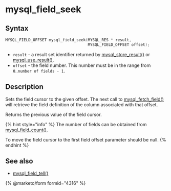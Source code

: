 # mysql\_field\_seek

## Syntax

```c
MYSQL_FIELD_OFFSET mysql_field_seek(MYSQL_RES * result,
                                    MYSQL_FIELD_OFFSET offset);
```

* `result` - a result set identifier returned by [mysql\_store\_result()](mysql_store_result.md) or [mysql\_use\_result()](mysql_use_result.md).
* `offset` - the field number. This number must be in the range from `0`..`number of fields - 1`.

## Description

Sets the field cursor to the given offset. The next call to [mysql\_fetch\_field()](mysql_fetch_field.md) will retrieve the field definition of the column associated with that offset.

Returns the previous value of the field cursor.

{% hint style="info" %}
The number of fields can be obtained from [mysql\_field\_count()](mysql_field_count.md).

To move the field cursor to the first field offset parameter should be null.
{% endhint %}

## See also

* [mysql\_field\_tell()](mysql_field_tell.md)

{% @marketo/form formid="4316" %}
